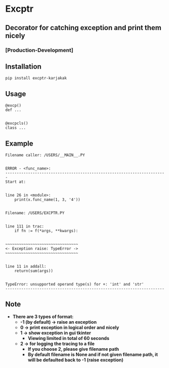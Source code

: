 # Excptr
## Decorator for catching exception and print them nicely
### [Production-Development]

## Installation
```
pip install excptr-karjakak
```

## Usage
```
@excp()
def ...


@excpcls()
class ...
```

## Example
```
Filename caller: /USERS/__MAIN__.PY


ERROR - <func_name>:
-----------------------------------------------------------------------
Start at:


line 26 in <module>:
    print(x.func_name(1, 3, '4'))


Filename: /USERS/EXCPTR.PY


line 111 in trac:
    if fn := f(*args, **kwargs):


~~~~~~~~~~~~~~~~~~~~~~~~~~~~~~~~
<- Exception raise: TypeError ->
~~~~~~~~~~~~~~~~~~~~~~~~~~~~~~~~


line 11 in addall:
    return(sum(args))


TypeError: unsupported operand type(s) for +: 'int' and 'str'
----------------------------------------------------------------------
```

## **Note**
- **There are 3 types of format:**
    - **-1 (by default) -> raise an exception**
    - **0 -> print exception in logical order and nicely**
    - **1 -> show exception in gui tkinter**
        - **Viewing limited in total of 60 seconds**
    - **2 -> for logging the tracing to a file**
        - **If you choose 2, please give filename path**
        - **By default filename is None and if not given filename path, it will be defaulted back to -1 (raise exception)**